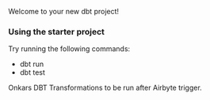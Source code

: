 Welcome to your new dbt project!

### Using the starter project

Try running the following commands:
- dbt run
- dbt test

Onkars DBT Transformations to be run after Airbyte trigger.
